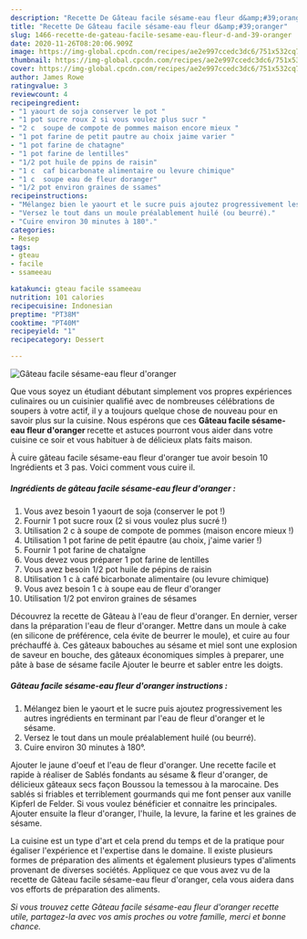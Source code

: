 ```yaml
---
description: "Recette De Gâteau facile sésame-eau fleur d&amp;#39;oranger"
title: "Recette De Gâteau facile sésame-eau fleur d&amp;#39;oranger"
slug: 1466-recette-de-gateau-facile-sesame-eau-fleur-d-and-39-oranger
date: 2020-11-26T08:20:06.909Z
image: https://img-global.cpcdn.com/recipes/ae2e997ccedc3dc6/751x532cq70/gateau-facile-sesame-eau-fleur-doranger-photo-principale-de-la-recette.jpg
thumbnail: https://img-global.cpcdn.com/recipes/ae2e997ccedc3dc6/751x532cq70/gateau-facile-sesame-eau-fleur-doranger-photo-principale-de-la-recette.jpg
cover: https://img-global.cpcdn.com/recipes/ae2e997ccedc3dc6/751x532cq70/gateau-facile-sesame-eau-fleur-doranger-photo-principale-de-la-recette.jpg
author: James Rowe
ratingvalue: 3
reviewcount: 4
recipeingredient:
- "1 yaourt de soja conserver le pot "
- "1 pot sucre roux 2 si vous voulez plus sucr "
- "2 c  soupe de compote de pommes maison encore mieux "
- "1 pot farine de petit pautre au choix jaime varier "
- "1 pot farine de chatagne"
- "1 pot farine de lentilles"
- "1/2 pot huile de ppins de raisin"
- "1 c  caf bicarbonate alimentaire ou levure chimique"
- "1 c  soupe eau de fleur doranger"
- "1/2 pot environ graines de ssames"
recipeinstructions:
- "Mélangez bien le yaourt et le sucre puis ajoutez progressivement les autres ingrédients en terminant par l&#39;eau de fleur d&#39;oranger et le sésame."
- "Versez le tout dans un moule préalablement huilé (ou beurré)."
- "Cuire environ 30 minutes à 180°."
categories:
- Resep
tags:
- gteau
- facile
- ssameeau

katakunci: gteau facile ssameeau 
nutrition: 101 calories
recipecuisine: Indonesian
preptime: "PT38M"
cooktime: "PT40M"
recipeyield: "1"
recipecategory: Dessert

---
```



![Gâteau facile sésame-eau fleur d&#39;oranger](https://img-global.cpcdn.com/recipes/ae2e997ccedc3dc6/751x532cq70/gateau-facile-sesame-eau-fleur-doranger-photo-principale-de-la-recette.jpg)

Que vous soyez un étudiant débutant simplement vos propres expériences culinaires ou un cuisinier qualifié avec de nombreuses célébrations de soupers à votre actif, il y a toujours quelque chose de nouveau pour en savoir plus sur la cuisine. Nous espérons que ces <strong> Gâteau facile sésame-eau fleur d&#39;oranger </strong> recette et astuces pourront vous aider dans votre cuisine ce soir et vous habituer à de délicieux plats faits maison.

<!--inarticleads1-->

À cuire gâteau facile sésame-eau fleur d&#39;oranger tue avoir besoin 10 Ingrédients et 3 pas. Voici comment vous cuire il.

##### Ingrédients de gâteau facile sésame-eau fleur d&#39;oranger :

1. Vous avez besoin 1 yaourt de soja (conserver le pot !)
1. Fournir 1 pot sucre roux (2 si vous voulez plus sucré !)
1. Utilisation 2 c à soupe de compote de pommes (maison encore mieux !)
1. Utilisation 1 pot farine de petit épautre (au choix, j&#39;aime varier !)
1. Fournir 1 pot farine de chataîgne
1. Vous devez vous préparer 1 pot farine de lentilles
1. Vous avez besoin 1/2 pot huile de pépins de raisin
1. Utilisation 1 c à café bicarbonate alimentaire (ou levure chimique)
1. Vous avez besoin 1 c à soupe eau de fleur d&#39;oranger
1. Utilisation 1/2 pot environ graines de sésames


Découvrez la recette de Gâteau à l&#39;eau de fleur d&#39;oranger. En dernier, verser dans la préparation l&#39;eau de fleur d&#39;oranger. Mettre dans un moule à cake (en silicone de préférence, cela évite de beurrer le moule), et cuire au four préchauffé à. Ces gâteaux babouches au sésame et miel sont une explosion de saveur en bouche, des gâteaux économiques simples à preparer, une pâte à base de sésame facile Ajouter le beurre et sabler entre les doigts. 

<!--inarticleads2-->

##### Gâteau facile sésame-eau fleur d&#39;oranger instructions :

1. Mélangez bien le yaourt et le sucre puis ajoutez progressivement les autres ingrédients en terminant par l&#39;eau de fleur d&#39;oranger et le sésame.
1. Versez le tout dans un moule préalablement huilé (ou beurré).
1. Cuire environ 30 minutes à 180°.


Ajouter le jaune d&#39;oeuf et l&#39;eau de fleur d&#39;oranger. Une recette facile et rapide à réaliser de Sablés fondants au sésame &amp; fleur d&#39;oranger, de délicieux gâteaux secs façon Boussou la temessou à la marocaine. Des sablés si friables et terriblement gourmands qui me font penser aux vanille Kipferl de Felder. Si vous voulez bénéficier et connaitre les principales. Ajouter ensuite la fleur d&#39;oranger, l&#39;huile, la levure, la farine et les graines de sésame. 

<!--inarticleads1-->

<p>
La cuisine est un type d'art et cela prend du temps et de la pratique pour égaliser l'expérience et l'expertise dans le domaine. Il existe plusieurs formes de préparation des aliments et également plusieurs types d'aliments provenant de diverses sociétés. Appliquez ce que vous avez vu de la recette de Gâteau facile sésame-eau fleur d&#39;oranger, cela vous aidera dans vos efforts de préparation des aliments.
</p>

<p>
<i>Si vous trouvez cette Gâteau facile sésame-eau fleur d&#39;oranger recette utile, partagez-la avec vos amis proches ou votre famille, merci et bonne chance.</i>
</p>
